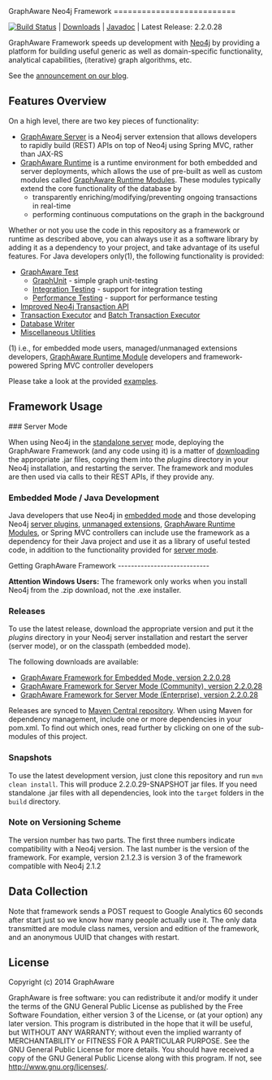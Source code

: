 <a name="top"/>
GraphAware Neo4j Framework
==========================

[![Build Status](https://travis-ci.org/graphaware/neo4j-framework.png)](https://travis-ci.org/graphaware/neo4j-framework) | <a href="http://graphaware.com/downloads/" target="_blank">Downloads</a> | <a href="http://graphaware.com/site/framework/latest/apidocs/" target="_blank">Javadoc</a> | Latest Release: 2.2.0.28

GraphAware Framework speeds up development with <a href="http://neo4j.org" target="_blank">Neo4j</a> by providing a
platform for building useful generic as well as domain-specific functionality, analytical capabilities, (iterative) graph algorithms,
etc.

See the <a href="http://graphaware.com/neo4j/2014/05/28/graph-aware-neo4j-framework.html" target="_blank">announcement on our blog</a>.

Features Overview
-----------------

On a high level, there are two key pieces of functionality:
* [GraphAware Server](server) is a Neo4j server extension that allows developers to rapidly build (REST) APIs
on top of Neo4j using Spring MVC, rather than JAX-RS
* [GraphAware Runtime](runtime) is a runtime environment for both embedded and server deployments, which
allows the use of pre-built as well as custom modules called [GraphAware Runtime Modules](runtime). These
modules typically extend the core functionality of the database by
    * transparently enriching/modifying/preventing ongoing transactions in real-time
    * performing continuous computations on the graph in the background

Whether or not you use the code in this repository as a framework or runtime as described above, you can always use it
 as a software library by adding it as a dependency to your project, and take advantage of its useful features.
 For Java developers only(1), the following functionality is provided:

* [GraphAware Test](tests)
    * [GraphUnit](tests#graphunit) - simple graph unit-testing
    * [Integration Testing](tests#inttest) - support for integration testing
    * [Performance Testing](tests#perftest) - support for performance testing
* [Improved Neo4j Transaction API](tx-api)
* [Transaction Executor](tx-executor) and [Batch Transaction Executor](tx-executor#batch-tx)
* [Database Writer](writer)
* [Miscellaneous Utilities](common)

(1) i.e., for embedded mode users, managed/unmanaged extensions developers, [GraphAware Runtime Module](#runtime)
 developers and framework-powered Spring MVC controller developers

Please take a look at the provided [examples](examples).

Framework Usage
---------------

<a name="servermode"/>
### Server Mode

When using Neo4j in the <a href="http://docs.neo4j.org/chunked/stable/server-installation.html" target="_blank">standalone server</a> mode,
deploying the GraphAware Framework (and any code using it) is a matter of [downloading](#download) the appropriate .jar files,
copying them into the _plugins_ directory in your Neo4j installation, and restarting the server. The framework and modules
are then used via calls to their REST APIs, if they provide any.

### Embedded Mode / Java Development

Java developers that use Neo4j in <a href="http://docs.neo4j.org/chunked/stable/tutorials-java-embedded.html" target="_blank">embedded mode</a>
and those developing Neo4j <a href="http://docs.neo4j.org/chunked/stable/server-plugins.html" target="_blank">server plugins</a>,
<a href="http://docs.neo4j.org/chunked/stable/server-unmanaged-extensions.html" target="_blank">unmanaged extensions</a>,
[GraphAware Runtime Modules](runtime), or Spring MVC controllers can include use the framework as a dependency
for their Java project and use it as a library of useful tested code, in addition to the functionality provided for
[server mode](#servermode).

<a name="download"/>
Getting GraphAware Framework
----------------------------

**Attention Windows Users:** The framework only works when you install Neo4j from the .zip download, not the .exe installer.

### Releases

To use the latest release, download the appropriate version and put it
the _plugins_ directory in your Neo4j server installation and restart the server (server mode), or on the classpath (embedded mode).

The following downloads are available:
* [GraphAware Framework for Embedded Mode, version 2.2.0.28](http://graphaware.com/downloads/graphaware-embedded-all-2.2.0.28.jar)
* [GraphAware Framework for Server Mode (Community), version 2.2.0.28](http://graphaware.com/downloads/graphaware-server-community-all-2.2.0.28.jar)
* [GraphAware Framework for Server Mode (Enterprise), version 2.2.0.28](http://graphaware.com/downloads/graphaware-server-enterprise-all-2.2.0.28.jar)

Releases are synced to <a href="http://search.maven.org/#search%7Cga%7C1%7Ccom.graphaware.neo4j" target="_blank">Maven Central
repository</a>. When using Maven for dependency management, include one or more dependencies in your pom.xml. To find out
 which ones, read further by clicking on one of the sub-modules of this project.

### Snapshots

To use the latest development version, just clone this repository and run `mvn clean install`. This will produce 2.2.0.29-SNAPSHOT
 jar files. If you need standalone .jar files with all dependencies, look into the `target` folders in the `build` directory.

### Note on Versioning Scheme

The version number has two parts. The first three numbers indicate compatibility with a Neo4j version.
 The last number is the version of the framework. For example, version 2.1.2.3 is version 3 of the framework
 compatible with Neo4j 2.1.2


Data Collection
---------------

Note that framework sends a POST request to Google Analytics 60 seconds after start just so we know how many people
actually use it. The only data transmitted are module class names, version and edition of the framework,
and an anonymous UUID that changes with restart.


License
-------

Copyright (c) 2014 GraphAware

GraphAware is free software: you can redistribute it and/or modify it under the terms of the GNU General Public License
as published by the Free Software Foundation, either version 3 of the License, or (at your option) any later version.
This program is distributed in the hope that it will be useful, but WITHOUT ANY WARRANTY; without even the implied
warranty of MERCHANTABILITY or FITNESS FOR A PARTICULAR PURPOSE. See the GNU General Public License for more details.
You should have received a copy of the GNU General Public License along with this program.
If not, see <http://www.gnu.org/licenses/>.
